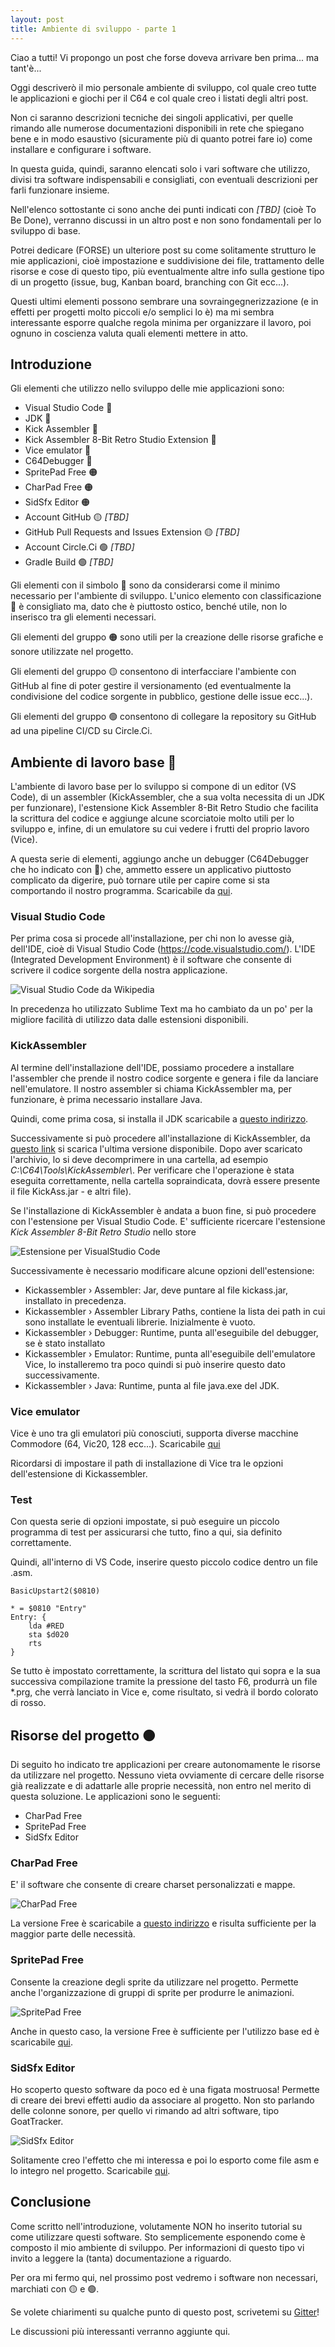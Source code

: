 ```yaml
---
layout: post
title: Ambiente di sviluppo - parte 1
---
```


Ciao a tutti! Vi propongo un post che forse doveva arrivare ben prima...
ma tant'è...

Oggi descriverò il mio personale ambiente di sviluppo, col quale creo tutte le
applicazioni e giochi per il C64 e col quale creo i listati degli altri post.

Non ci saranno descrizioni tecniche dei singoli applicativi, per quelle rimando
alle numerose documentazioni disponibili in rete che spiegano bene e in modo
esaustivo (sicuramente più di quanto potrei fare io) come installare e
configurare i software.

In questa guida, quindi, saranno elencati solo i vari software che utilizzo, 
divisi tra software indispensabili e consigliati, con eventuali descrizioni per 
farli funzionare insieme.

Nell'elenco sottostante ci sono anche dei punti indicati con *[TBD]* (cioè To 
Be Done), verranno discussi in un altro post e non sono fondamentali per lo
sviluppo di base.

Potrei dedicare (FORSE) un ulteriore post su come solitamente strutturo le mie
applicazioni, cioè impostazione e suddivisione dei file, trattamento delle 
risorse e cose di questo tipo, più eventualmente altre info sulla gestione tipo 
di un progetto (issue, bug, Kanban board, branching con Git ecc...).

Questi ultimi elementi possono sembrare una sovraingegnerizzazione (e in
effetti per progetti molto piccoli e/o semplici lo è) ma mi sembra interessante
esporre qualche regola minima per organizzare il lavoro, poi ognuno in coscienza
valuta quali elementi mettere in atto.

## Introduzione

Gli elementi che utilizzo nello sviluppo delle mie applicazioni sono:
* Visual Studio Code &#x1F534;
* JDK &#x1F534;
* Kick Assembler &#x1F534;
* Kick Assembler 8-Bit Retro Studio Extension &#x1F534;
* Vice emulator &#x1F534;
* C64Debugger &#x1F535;
* SpritePad Free &#x1F7E0;
* CharPad Free &#x1F7E0;
* SidSfx Editor &#x1F7E0;
* Account GitHub &#x1F7E1; *[TBD]*
* GitHub Pull Requests and Issues Extension &#x1F7E1; *[TBD]*
* Account Circle.Ci &#x1F7E2; *[TBD]*
* Gradle Build &#x1F7E2; *[TBD]*

Gli elementi con il simbolo &#x1F534; sono da considerarsi come il minimo
necessario per l'ambiente di sviluppo. L'unico elemento con classificazione
&#x1F535; è consigliato ma, dato che è piuttosto ostico, benché utile, non
lo inserisco tra gli elementi necessari.

Gli elementi del gruppo &#x1F7E0; sono utili per la creazione delle risorse 
grafiche e sonore utilizzate nel progetto.

Gli elementi del gruppo &#x1F7E1; consentono di interfacciare l'ambiente con
GitHub al fine di poter gestire il versionamento (ed eventualmente la
condivisione del codice sorgente in pubblico, gestione delle issue ecc...).

Gli elementi del gruppo &#x1F7E2; consentono di collegare la repository su
GitHub ad una pipeline CI/CD su Circle.Ci.

## Ambiente di lavoro base &#x1F534;

L'ambiente di lavoro base per lo sviluppo si compone di un editor (VS Code), 
di un assembler (KickAssembler, che a sua volta necessita di un JDK per
funzionare), l'estensione Kick Assembler 8-Bit Retro Studio che facilita la
scrittura del codice e aggiunge alcune scorciatoie molto utili per lo sviluppo 
e, infine, di un emulatore su cui vedere i frutti del proprio lavoro (Vice).

A questa serie di elementi, aggiungo anche un debugger (C64Debugger che ho 
indicato con &#x1F535;) che, ammetto essere un applicativo piuttosto complicato
da digerire, può tornare utile per capire come si sta comportando il nostro
programma. Scaricabile da [qui](https://sourceforge.net/projects/c64-debugger/).

### Visual Studio Code
Per prima cosa si procede all'installazione, per chi non lo avesse già, 
dell'IDE, cioè di Visual Studio Code (https://code.visualstudio.com/). 
L'IDE (Integrated Development Environment) è il software che consente di 
scrivere il codice sorgente della nostra applicazione.

![Visual Studio Code da Wikipedia](https://upload.wikimedia.org/wikipedia/commons/thumb/e/e9/VS_Code_%28Insiders%29.png/640px-VS_Code_%28Insiders%29.png)

In precedenza ho utilizzato Sublime Text ma ho cambiato da un po' per la 
migliore facilità di utilizzo data dalle estensioni disponibili.

### KickAssembler
Al termine dell'installazione dell'IDE, possiamo procedere a installare 
l'assembler che prende il nostro codice sorgente e genera i file da lanciare
nell'emulatore. Il nostro assembler si chiama KickAssembler ma, per funzionare,
è prima necessario installare Java. 

Quindi, come prima cosa, si installa il JDK scaricabile a [questo indirizzo](https://www.oracle.com/java/technologies/downloads/).

Successivamente si può procedere all'installazione di KickAssembler,
da [questo link](http://theweb.dk/KickAssembler/KickAssembler.zip)
si scarica l'ultima versione disponibile.
Dopo aver scaricato l'archivio, lo si deve decomprimere in una cartella, ad 
esempio *C:\\C64\\Tools\\KickAssembler\\*.
Per verificare che l'operazione è stata eseguita correttamente, nella cartella
sopraindicata, dovrà essere presente il file KickAss.jar - e altri file).

Se l'installazione di KickAssembler è andata a buon fine, si può procedere con
l'estensione per Visual Studio Code. 
E' sufficiente ricercare l'estensione *Kick Assembler 8-Bit Retro Studio* nello store

![Estensione per VisualStudio Code](/resources/kick-assembler-extension.png)

Successivamente è necessario modificare alcune opzioni dell'estensione:
* Kickassembler › Assembler: Jar, deve puntare al file kickass.jar, installato
in precedenza.
* Kickassembler › Assembler Library Paths, contiene la lista dei path in cui
sono installate le eventuali librerie. Inizialmente è vuoto.
* Kickassembler › Debugger: Runtime, punta all'eseguibile del debugger, se
è stato installato
* Kickassembler › Emulator: Runtime, punta all'eseguibile dell'emulatore Vice,
lo installeremo tra poco quindi si può inserire questo dato successivamente.
* Kickassembler › Java: Runtime, punta al file java.exe del JDK.

### Vice emulator

Vice è uno tra gli emulatori più conosciuti, supporta diverse macchine Commodore
(64, Vic20, 128 ecc...). Scaricabile [qui](https://vice-emu.sourceforge.io/)

Ricordarsi di impostare il path di installazione di Vice tra le opzioni
dell'estensione di Kickassembler.

### Test

Con questa serie di opzioni impostate, si può eseguire un piccolo programma di 
test per assicurarsi che tutto, fino a qui, sia definito correttamente.

Quindi, all'interno di VS Code, inserire questo piccolo codice dentro un file
.asm.

```
BasicUpstart2($0810)

* = $0810 "Entry"
Entry: {
    lda #RED
    sta $d020
    rts
}
```

Se tutto è impostato correttamente, la scrittura del listato qui sopra e la 
sua successiva compilazione tramite la pressione del tasto F6, produrrà un file
*.prg, che verrà lanciato in Vice e, come risultato, si vedrà il bordo
colorato di rosso.

## Risorse del progetto &#x1F7E0;

Di seguito ho indicato tre applicazioni per creare autonomamente le risorse da
utilizzare nel progetto.
Nessuno vieta ovviamente di cercare delle risorse già realizzate e di adattarle
alle proprie necessità, non entro nel merito di questa soluzione.
Le applicazioni sono le seguenti:
* CharPad Free
* SpritePad Free
* SidSfx Editor

### CharPad Free

E' il software che consente di creare charset personalizzati e mappe.

![CharPad Free](/resources/charpad-main-screen.png)

La versione Free è scaricabile a
[questo indirizzo](https://subchristsoftware.itch.io/charpad-free-edition)
e risulta sufficiente per la maggior parte delle necessità.

### SpritePad Free

Consente la creazione degli sprite da utilizzare nel progetto. Permette anche 
l'organizzazione di gruppi di sprite per produrre le animazioni.

![SpritePad Free](/resources/spritepad-main-screen.png)

Anche in questo caso, la versione Free è sufficiente per l'utilizzo base ed è
scaricabile [qui](http://csdb.dk/release/download.php?id=163858).

### SidSfx Editor

Ho scoperto questo software da poco ed è una figata mostruosa! Permette di creare
dei brevi effetti audio da associare al progetto. Non sto parlando delle colonne 
sonore, per quello vi rimando ad altri software, tipo GoatTracker.

![SidSfx Editor](/resources/sidsfx-main-screen.png)

Solitamente creo l'effetto che mi interessa e poi lo esporto come file asm e lo
integro nel progetto.
Scaricabile [qui](https://agpx.itch.io/sid-sfx-editor).

## Conclusione

Come scritto nell'introduzione, volutamente NON ho inserito tutorial su come 
utilizzare questi software.
Sto semplicemente esponendo come è composto il mio ambiente di
sviluppo. Per informazioni di questo tipo vi invito a leggere la (tanta)
documentazione a riguardo.

Per ora mi fermo qui, nel prossimo post vedremo i software non necessari, 
marchiati con &#x1F7E1; e &#x1F7E2;.

Se volete chiarimenti su qualche punto di questo post, scrivetemi su
[Gitter](https://gitter.im/intoinside/community)!

Le discussioni più interessanti verranno aggiunte qui.
